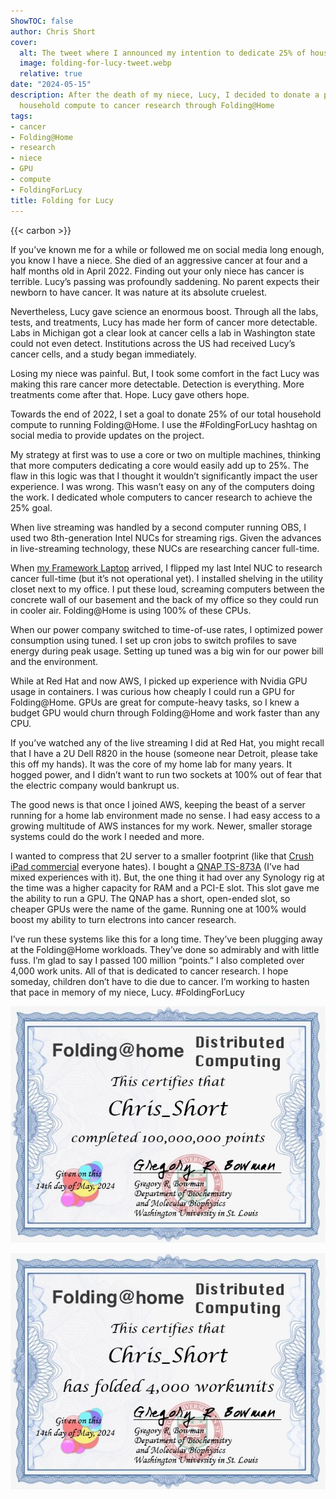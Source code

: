 ```yaml
---
ShowTOC: false
author: Chris Short
cover:
  alt: The tweet where I announced my intention to dedicate 25% of household compute to cancer research through Folding@Home
  image: folding-for-lucy-tweet.webp
  relative: true
date: "2024-05-15"
description: After the death of my niece, Lucy, I decided to donate a portion of our
  household compute to cancer research through Folding@Home
tags:
- cancer
- Folding@Home
- research
- niece
- GPU
- compute
- FoldingForLucy
title: Folding for Lucy
---
```


{{< carbon >}}

If you’ve known me for a while or followed me on social media long enough, you know I have a niece. She died of an aggressive cancer at four and a half months old in April 2022. Finding out your only niece has cancer is terrible. Lucy’s passing was profoundly saddening. No parent expects their newborn to have cancer. It was nature at its absolute cruelest.

Nevertheless, Lucy gave science an enormous boost. Through all the labs, tests, and treatments, Lucy has made her form of cancer more detectable. Labs in Michigan got a clear look at cancer cells a lab in Washington state could not even detect. Institutions across the US had received Lucy’s cancer cells, and a study began immediately.

Losing my niece was painful. But, I took some comfort in the fact Lucy was making this rare cancer more detectable. Detection is everything. More treatments come after that. Hope. Lucy gave others hope.

Towards the end of 2022, I set a goal to donate 25% of our total household compute to running Folding@Home. I use the #FoldingForLucy hashtag on social media to provide updates on the project.

My strategy at first was to use a core or two on multiple machines, thinking that more computers dedicating a core would easily add up to 25%. The flaw in this logic was that I thought it wouldn’t significantly impact the user experience. I was wrong. This wasn’t easy on any of the computers doing the work. I dedicated whole computers to cancer research to achieve the 25% goal.

When live streaming was handled by a second computer running OBS, I used two 8th-generation Intel NUCs for streaming rigs. Given the advances in live-streaming technology, these NUCs are researching cancer full-time.

When [my Framework Laptop][1] arrived, I flipped my last Intel NUC to research cancer full-time (but it’s not operational yet). I installed shelving in the utility closet next to my office. I put these loud, screaming computers between the concrete wall of our basement and the back of my office so they could run in cooler air. Folding@Home is using 100% of these CPUs.

When our power company switched to time-of-use rates, I optimized power consumption using tuned. I set up cron jobs to switch profiles to save energy during peak usage. Setting up tuned was a big win for our power bill and the environment.

While at Red Hat and now AWS, I picked up experience with Nvidia GPU usage in containers. I was curious how cheaply I could run a GPU for Folding@Home. GPUs are great for compute-heavy tasks, so I knew a budget GPU would churn through Folding@Home and work faster than any CPU.

If you’ve watched any of the live streaming I did at Red Hat, you might recall that I have a 2U Dell R820 in the house (someone near Detroit, please take this off my hands). It was the core of my home lab for many years. It hogged power, and I didn’t want to run two sockets at 100% out of fear that the electric company would bankrupt us.

The good news is that once I joined AWS, keeping the beast of a server running for a home lab environment made no sense. I had easy access to a growing multitude of AWS instances for my work. Newer, smaller storage systems could do the work I needed and more.

I wanted to compress that 2U server to a smaller footprint (like that [Crush iPad commercial][2] everyone hates). I bought a [QNAP TS-873A][3] (I’ve had mixed experiences with it). But, the one thing it had over any Synology rig at the time was a higher capacity for RAM and a PCI-E slot. This slot gave me the ability to run a GPU. The QNAP has a short, open-ended slot, so cheaper GPUs were the name of the game. Running one at 100% would boost my ability to turn electrons into cancer research.

I’ve run these systems like this for a long time. They’ve been plugging away at the Folding@Home workloads. They’ve done so admirably and with little fuss. I’m glad to say I passed 100 million “points.” I also completed over 4,000 work units. All of that is dedicated to cancer research. I hope someday, children don’t have to die due to cancer. I’m working to hasten that pace in memory of my niece, Lucy. #FoldingForLucy

[![Folding@Home Certificate for 100,000,000 points](FoldingAtHome-points-certificate-69764384.jpg)](https://stats.foldingathome.org/donor/id/69764384)

[![Folding@Home Certificate for 4,000 Work Units](FoldingAtHome-wus-certificate-69764384.jpg)](https://stats.foldingathome.org/donor/id/69764384)

[1]: https://www.flickr.com/photos/chris-short/albums/72177720316779405
[2]: https://shortcdn.com/chrisshort/crush-apple-ipad-pro.mp4
[3]: https://www.qnap.com/en-us/product/ts-873a
